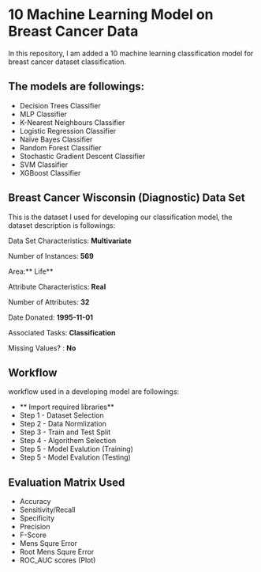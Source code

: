 # 10  Machine Learning Model on Breast Cancer Data

In this repository, I am added a 10 machine learning classification model for breast cancer dataset classification.

## The models are followings:
- Decision Trees Classifier
- MLP Classifier 
- K-Nearest Neighbours Classifier
- Logistic Regression Classifier
- Naïve Bayes Classifier
- Random Forest Classifier
- Stochastic Gradient Descent Classifier
- SVM Classifier
- XGBoost Classifier

## Breast Cancer Wisconsin (Diagnostic) Data Set
This is the dataset I used for developing our classification model, the dataset description is followings:

Data Set Characteristics:  **Multivariate**

Number of Instances: **569**

Area:** Life**

Attribute Characteristics: **Real**

Number of Attributes: **32**

Date Donated: **1995-11-01**

Associated Tasks: **Classification**

Missing Values? : **No**

## Workflow 
workflow used in a developing model are followings:
- ** Import required libraries**
- Step 1 - Dataset Selection
- Step 2 - Data Normlization 
- Step 3 - Train and Test Split
- Step 4 - Algorithem Selection
- Step 5 - Model Evalution (Training)
- Step 5 - Model Evalution (Testing)

## Evaluation Matrix Used

- Accuracy
- Sensitivity/Recall
- Specificity
- Precision
- F-Score
- Mens Squre Error
- Root Mens Squre Error
- ROC_AUC scores (Plot)

